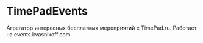 # TimePadEvents
Агрегатор интересных бесплатных мероприятий с TimePad.ru. Работает на events.kvasnikoff.com
